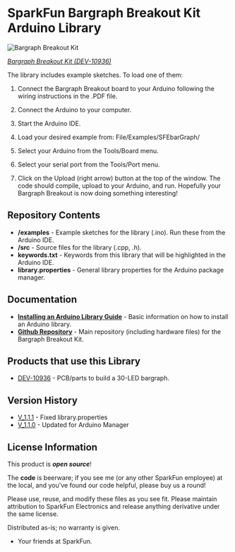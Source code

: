 SparkFun Bargraph Breakout Kit Arduino Library
========================================

![Bargraph Breakout Kit](https://cdn.sparkfun.com//assets/parts/6/1/0/1/10936-01.jpg)

[*Bargraph Breakout Kit (DEV-10936)*](https://www.sparkfun.com/products/10936)

The library includes example sketches. To load one of them:

1. Connect the Bargraph Breakout board to your Arduino following the wiring instructions in the .PDF file.

2. Connect the Arduino to your computer.

3. Start the Arduino IDE.

4. Load your desired example from: File/Examples/SFEbarGraph/

5. Select your Arduino from the Tools/Board menu.

6. Select your serial port from the Tools/Port menu.

7. Click on the Upload (right arrow) button at the top of the window. The code should compile, upload to your Arduino, and run. Hopefully your Bargraph Breakout is now doing something interesting!


Repository Contents
-------------------

* **/examples** - Example sketches for the library (.ino). Run these from the Arduino IDE. 
* **/src** - Source files for the library (.cpp, .h).
* **keywords.txt** - Keywords from this library that will be highlighted in the Arduino IDE. 
* **library.properties** - General library properties for the Arduino package manager. 

Documentation
--------------

* **[Installing an Arduino Library Guide](https://learn.sparkfun.com/tutorials/installing-an-arduino-library)** - Basic information on how to install an Arduino library.
* **[Github Repository](https://github.com/sparkfun/Bargraph_Breakout_Kit)** - Main repository (including hardware files) for the Bargraph Breakout Kit.

Products that use this Library 
---------------------------------

* [DEV-10936](https://www.sparkfun.com/products/10936) - PCB/parts to build a 30-LED bargraph.

Version History
---------------

* [V_1.1.1](https://github.com/sparkfun/Bargraph_Breakout_Kit_Arduino_Library/tree/V_1.1.1) - Fixed library.properties
* [V_1.1.0](https://github.com/sparkfun/Bargraph_Breakout_Kit_Arduino_Library/tree/V_1.1.0) - Updated for Arduino Manager 

License Information
-------------------

This product is _**open source**_! 

The **code** is beerware; if you see me (or any other SparkFun employee) at the local, and you've found our code helpful, please buy us a round!

Please use, reuse, and modify these files as you see fit. Please maintain attribution to SparkFun Electronics and release anything derivative under the same license.

Distributed as-is; no warranty is given.

- Your friends at SparkFun.
